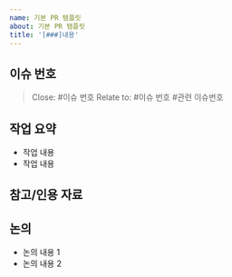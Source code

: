```yaml
---
name: 기본 PR 탬플릿
about: 기본 PR 탬플릿
title: '[###]내용'
---
```


## 이슈 번호

> Close: #이슈 번호
> Relate to: #이슈 번호 #관련 이슈번호

## 작업 요약

- 작업 내용
- 작업 내용

## 참고/인용 자료

## 논의

- 논의 내용 1
- 논의 내용 2
